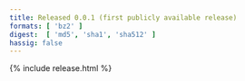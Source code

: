 ```yaml
---
title: Released 0.0.1 (first publicly available release)
formats: [ 'bz2' ]
digest:  [ 'md5', 'sha1', 'sha512' ]
hassig: false
---
```

{% include release.html %}
